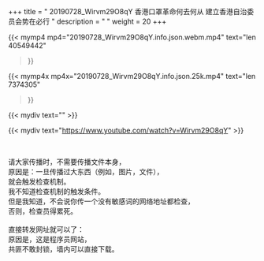 +++
title = " 20190728_Wirvm29O8qY 香港口罩革命何去何从 建立香港自治委员会势在必行 "
description = "  "
weight = 20
+++

{{< mymp4 mp4="20190728_Wirvm29O8qY.info.json.webm.mp4" 
text="len 40549442"
>}}

{{< mymp4x  mp4x="20190728_Wirvm29O8qY.info.json.25k.mp4"
text="len 7374305"
>}}


{{< mydiv text="" >}}
<br>

{{< mydiv text="https://www.youtube.com/watch?v=Wirvm29O8qY" >}}


<br>

请大家传播时，不需要传播文件本身，<br>
原因是：一旦传播过大东西（例如，图片，文件），<br>
就会触发检查机制。<br>
我不知道检查机制的触发条件。<br>
但是我知道，不会说你传一个没有敏感词的网络地址都检查，<br>
否则，检查员得累死。<br><br>
直接转发网址就可以了：<br>
原因是，这是程序员网站，<br>
共匪不敢封锁，墙内可以直接下载。


